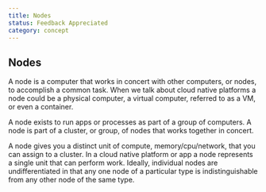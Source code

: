 ```yaml
---
title: Nodes
status: Feedback Appreciated
category: concept
---
```

## Nodes

A node is a computer that works in concert with other computers, or nodes, to accomplish a common task. When we talk about cloud native platforms a node could be a physical computer, a virtual computer, referred to as a VM, or even a container.

A node exists to run apps or processes as part of a group of computers. A node is part of a cluster, or group, of nodes that works together in concert.

A node gives you a distinct unit of compute, memory/cpu/network, that you can assign to a cluster. In a cloud native platform or app a node represents a single unit that can perform work. Ideally, individual nodes are undifferentiated in that any one node of a particular type is indistinguishable from any other node of the same type.

